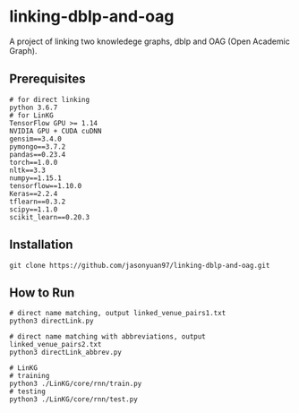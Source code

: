 # linking-dblp-and-oag
A project of linking two knowledege graphs, dblp and OAG (Open Academic Graph).
## Prerequisites
```
# for direct linking
python 3.6.7 
# for LinKG
TensorFlow GPU >= 1.14
NVIDIA GPU + CUDA cuDNN
gensim==3.4.0
pymongo==3.7.2
pandas==0.23.4
torch==1.0.0
nltk==3.3
numpy==1.15.1
tensorflow==1.10.0
Keras==2.2.4
tflearn==0.3.2
scipy==1.1.0
scikit_learn==0.20.3
```
## Installation
```
git clone https://github.com/jasonyuan97/linking-dblp-and-oag.git
```
## How to Run
```
# direct name matching, output linked_venue_pairs1.txt
python3 directLink.py

# direct name matching with abbreviations, output linked_venue_pairs2.txt
python3 directLink_abbrev.py

# LinKG
# training
python3 ./LinKG/core/rnn/train.py
# testing
python3 ./LinKG/core/rnn/test.py
```
